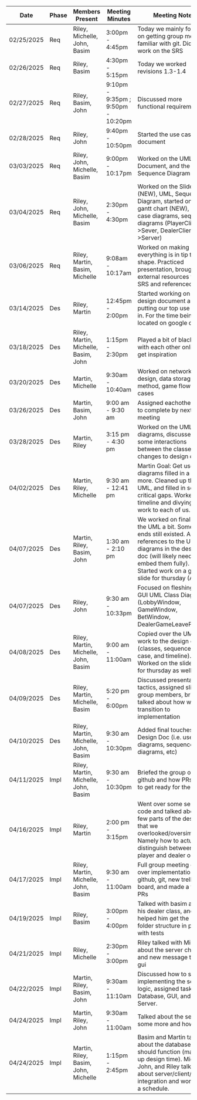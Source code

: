 | Date       | Phase | Members Present                      | Meeting Minutes                     | Meeting Notes                                                                                                                                                                                                           |
| ---------- | ----- | ------------------------------------ | ----------------------------------- | -------------                                                                                                                                                                                                           |
| 02/25/2025 | Req   | Riley, Michelle, John, Basim         | 3:00pm - 4:45pm                     | Today we mainly focused on getting group members familiar with git. Did a little work on the SRS                                                                                                                        |
| 02/26/2025 | Req   | Riley, Basim                         | 4:30pm - 5:15pm                     | Today we worked revisions 1.3-1.4                                                                                                                                                                                       |
| 02/27/2025 | Req   | Riley, Basim, John                   | 9:10pm - 9:35pm ; 9:50pm - 10:20pm  | Discussed more functional requirements                                                                                                                                                                                  |
| 02/28/2025 | Req   | Riley, John                          | 9:40pm - 10:50pm                    | Started the use case document                                                                                                                                                                                           |
| 03/03/2025 | Req   | Riley, John, Michelle, Basim         | 9:00pm - 10:17pm                    | Worked on the UML Document, and the Sequence Diagram                                                                                                                                                                    |
| 03/04/2025 | Req   | Riley, John, Michelle, Basim         | 2:30pm - 4:30pm                     | Worked on the Slideshow (NEW), UML, Sequence Diagram, started on the gantt chart (NEW), use case diagrams, sequence diagrams (PlayerClient->Sever, DealerClient->Server)                                                |
| 03/06/2025 | Req   | Riley, Martin, Basim, Michelle       | 9:08am - 10:17am                    | Worked on making sure everything is in tip top shape. Practiced presentation, brought over external resources to the SRS and referenced them.                                                                           |
| 03/14/2025 | Des   | Riley, Martin                        | 12:45pm - 2:00pm                    | Started working on a design document and putting our top use cases in. For the time being it is located on google docs                                                                                                  |
| 03/18/2025 | Des   | Riley, Martin, Michelle, Basim, John | 1:15pm - 2:30pm                     | Played a bit of blackjack with each other online to get inspiration                                                                                                                                                     |
| 03/20/2025 | Des   | Martin, Michelle                     | 9:30am - 10:40am                    | Worked on network design, data storage method, game flow use cases                                                                                                                                                      |
| 03/26/2025 | Des   | Martin, Basim, John                  | 9:00 am - 9:30 am                   | Assigned eachother work to complete by next meeting                                                                                                                                                                     |
| 03/28/2025 | Des   | Martin, Riley                        | 3:15 pm - 4:30 pm                   | Worked on the UML class diagrams, discussed some interactions between the classes, no changes to design doc                                                                                                             |
| 04/02/2025 | Des   | Martin, Riley, Michelle              | 9:30 am - 12:41 pm                  | Martin Goal: Get use case diagrams filled in a bit more. Cleaned up the UML, and filled in some critical gaps. Worked on a timeline and divying out work to each of us.                                                 |
| 04/07/2025 | Des   | Martin, Riley, Basim, John           | 1:30 am - 2:10 pm                   | We worked on finalizing the UML a bit. Some open ends still existed. Added references to the UML diagrams in the design doc (will likely need to embed them fully). Started work on a google slide for thursday (Apr 9) |
| 04/07/2025 | Des   | Riley, John                          | 9:30 am - 10:33pm                   | Focused on fleshing out GUI UML Class Diagrams (LobbyWindow, GameWindow, BetWindow, DealerGameLeavePopup)                                                                                                               |
| 04/08/2025 | Des   | Riley, Martin, Michelle, John, Basim | 9:00 am - 11:00am                   | Copied over the UML work to the design doc (classes, sequence, use case, and timeline). Worked on the slideshow for thursday as well                                                                                    |
| 04/09/2025 | Des   | Riley, Martin, Michelle, Basim       | 5:20 pm - 6:00pm                    | Discussed presentation tactics, assigned slides to group members, briefly talked about how we'd transition to implementation                                                                                            |
| 04/10/2025 | Des   | Riley, Martin, Michelle, John, Basim | 9:30 am - 10:30pm                   | Added final touches to the Design Doc (i.e. use case diagrams, sequence diagrams, etc)                                                                                                                                  |
| 04/11/2025 | Impl  | Riley, Martin, Michelle, John, Basim | 9:30 am - 10:30pm                   | Briefed the group on github and how PRs work to get ready for the sprint.                                                                                                                                               |
| 04/16/2025 | Impl  | Riley, Martin                        | 2:00 pm - 3:15pm                    | Went over some server code and talked about a few parts of the design that we overlooked/oversimplified. Namely how to actually distinguish between player and dealer on login.                                         |
| 04/17/2025 | Impl  | Riley, Martin, Michelle, John, Basim | 9:30 am - 11:00am                   | Full group meeting going over implementation, github, git, new trello board, and made a few PRs                                                                                                                         |
| 04/19/2025 | Impl  | Riley, Basim                         | 3:00pm - 4:00pm                     | Talked with basim about his dealer class, and helped him get the new folder structure in place with tests                                                                                                               |
| 04/21/2025 | Impl  | Riley, Michelle                      | 2:30pm - 3:00pm                     | Riley talked with Michelle about the server changes and new message testing gui                                                                                                                                         |
| 04/22/2025 | Impl  | Martin, Riley, Basim, John           | 9:30am - 11:10am                    | Discussed how to start implementing the server logic, assigned tasks for Database, GUI, and Server.                                                                                                                     |
| 04/24/2025 | Impl  | Martin, Riley, John                  | 9:30am - 11:00am                    | Talked about the server some more and how                                                                                                                                                                               |
| 04/24/2025 | Impl  | Martin, Riley, Basim, John, Michelle | 1:15pm - 2:45pm                     | Basim and Martin talked about the database should function (making up design time). Michelle, John, and Riley talked about server/client/gui integration and worked on a schedule.                                      |
